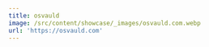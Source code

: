 ```yaml
---
title: osvauld
image: /src/content/showcase/_images/osvauld.com.webp
url: 'https://osvauld.com'
---
```


